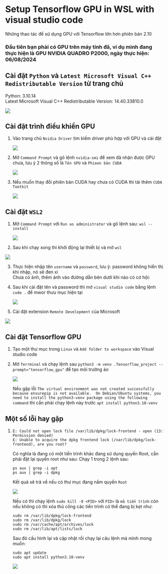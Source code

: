 # Setup Tensorflow GPU in WSL with visual studio code  
Những thao tác để sử dụng GPU với Tensorflow lớn hơn phiên bản 2.10  
### Đầu tiên bạn phải có GPU trên máy tính đã, ví dụ mình đang thực hiện là GPU NVIDIA QUADRO P2000, ngày thực hiện: 06/08/2024  
## Cài đặt `Python` và `Latest Microsoft Visual C++ Redistributable Version` từ trang chủ  
Python: 3.10.14  
Latest Microsoft Visual C++ Redistributable Version: 14.40.33810.0  

<img src="https://github.com/user-attachments/assets/a1d1f3df-51c1-4b62-8c9b-ad0168ff879d">

## Cài đặt trình điều khiển GPU  

1. Vào trang chủ `Nvidia Driver` tìm kiếm driver phù hợp với GPU và cài đặt  
   
   <img src="https://github.com/user-attachments/assets/3c56e43e-0690-4536-892e-5a5de7a4e6b2">

2. Mở `Command Prompt` và gõ lệnh `nvidia-smi` để xem đã nhận được GPU chưa, lưu ý 2 thông số là `Tên GPU` và `Phieen bản CUDA`

   <img src="https://github.com/user-attachments/assets/fc412811-4cc8-4037-a148-4b9556077c5e">

3. Nếu muốn thay đổi phiên bản CUDA hay chưa có CUDA thì tải thêm `CUDA Tootkit`

   <img src="https://github.com/user-attachments/assets/41240a37-35aa-4671-ad2f-feb972c53973">


## Cài đặt `WSL2`  

1. Mở `Command Prompt` với `Run as administrator` và gõ lệnh sau: `wsl --install`


   <img src="https://github.com/user-attachments/assets/b189a53b-fde1-4c2c-a778-c43c9418632d">

2. Sau khi chạy xong thì khởi động lại thiết bị và mở `wsl` 

  <img src="https://github.com/user-attachments/assets/633e4226-7876-4758-8bb9-67f6ac9ba045">  

3. Thực hiện nhập tên `username` và `password`, lưu ý: password không hiển thị khi nhập, nó sẽ đen xì  
   Chưa có ảnh, thêm ảnh vào đường dẫn bên dưới khi nào có cơ hội:
   <img src="">
4. Sau khi cài đặt tên và password thì mở `visual studio code` bằng lệnh `code .` để mwor thưu mục hiện tại


   <img src="https://github.com/user-attachments/assets/e7ecf970-777e-4f2b-9102-4e1155aa8c63">
   
5. Cài đặt extension `Remote Development` của Microsoft  

  <img src="https://github.com/user-attachments/assets/37603b0a-5f84-4d4e-9f59-a8407ca8bf71">


## Cài đặt Tensorflow GPU  
1. Tạo một thư mục trong `Linux` và `Add folder to workspace`  vào Visual studio code
2. Mở `Terrminal` và chạy lệnh sau `python3 -m venv .Tensorflow_project --prompt="tensorflow_gpu"` để tạo môi trường ảo  

   <img src="https://github.com/user-attachments/assets/80548539-79f2-409d-b815-968145c7002a">

   Nếu gặp lỗi `The virtual environment was not created successfully because ensurepip is not available.  On Debian/Ubuntu systems, you need to install the python3-venv package using the following command` thì cần phải chạy lệnh này trước `apt install python3.10-venv`



## Một số lỗi hay gặp  
1. ```
   E: Could not open lock file /var/lib/dpkg/lock-frontend - open (13: Permission denied)  
   E: Unable to acquire the dpkg frontend lock (/var/lib/dpkg/lock-frontend), are you root?
   ```
   Có nghĩa là đang có một tiến trình khác đang sử dụng quyền Root, cần phải đặt lại quyền root như sau:
   Chạy 1 trong 2 lệnh sau:
   ```
   ps aux | grep -i apt  
   ps aux | grep -i dpkg
   ```
   Kết quả sẽ trả về nếu có thư mục đang nắm quyền `Root`

   <img src="https://github.com/user-attachments/assets/b3f91ca1-8949-49dd-bf77-db017b508ae1">

   Nếu có thì chạy lệnh `sudo kill -9 <PID>` với `PID>` là `mã tiến trình`  còn nếu không có thì xóa thủ công các tiến trình có thể đang bị kẹt như:
   ```
   sudo rm /var/lib/dpkg/lock-frontend  
   sudo rm /var/lib/dpkg/lock  
   sudo rm /var/cache/apt/archives/lock  
   sudo rm /var/lib/apt/lists/lock  
   ```
   Sau đó cấu hình lại và cập nhật rồi chạy lại câu lệnh mà mình mong muốn:
   ```
   sudo apt update
   sudo apt install python3.10-venv
   ```
   
   <img src="https://github.com/user-attachments/assets/a2f7a78f-e29a-4437-886a-9d366db3f1bd">
   
